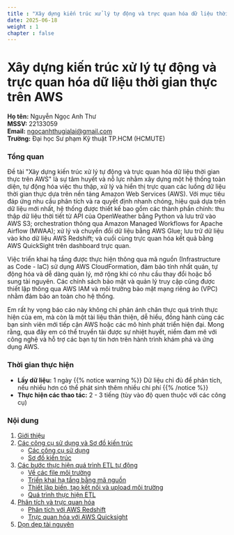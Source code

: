 ```yaml
---
title : "Xây dựng kiến trúc xử lý tự động và trực quan hóa dữ liệu thời gian thực trên AWS"
date: 2025-06-18 
weight : 1 
chapter : false
---
```

# Xây dựng kiến trúc xử lý tự động và trực quan hóa dữ liệu thời gian thực trên AWS

**Họ tên:** Nguyễn Ngọc Anh Thư  
**MSSV:** 22133059  
**Email:** ngocanhthugialai@gmail.com  
**Trường:** Đại học Sư phạm Kỹ thuật TP.HCM (HCMUTE)

### Tổng quan

Đề tài "Xây dựng kiến trúc xử lý tự động và trực quan hóa dữ liệu thời gian thực trên AWS" là sự tâm huyết và nỗ lực nhằm xây dựng một hệ thống toàn diện, tự động hóa việc thu thập, xử lý và hiển thị trực quan các luồng dữ liệu thời gian thực dựa trên nền tảng Amazon Web Services (AWS). Với mục tiêu đáp ứng nhu cầu phân tích và ra quyết định nhanh chóng, hiệu quả dựa trên dữ liệu mới nhất, hệ thống được thiết kế bao gồm các thành phần chính: thu thập dữ liệu thời tiết từ API của OpenWeather bằng Python và lưu trữ vào AWS S3; orchestration thông qua Amazon Managed Workflows for Apache Airflow (MWAA); xử lý và chuyển đổi dữ liệu bằng AWS Glue; lưu trữ dữ liệu vào kho dữ liệu AWS Redshift; và cuối cùng trực quan hóa kết quả bằng AWS QuickSight trên dashboard trực quan.

Việc triển khai hạ tầng được thực hiện thông qua mã nguồn (Infrastructure as Code - IaC) sử dụng AWS CloudFormation, đảm bảo tính nhất quán, tự động hóa và dễ dàng quản lý, mở rộng khi có nhu cầu thay đổi hoặc bổ sung tài nguyên. Các chính sách bảo mật và quản lý truy cập cũng được thiết lập thông qua AWS IAM và môi trường bảo mật mạng riêng ảo (VPC) nhằm đảm bảo an toàn cho hệ thống.

Em rất hy vọng báo cáo này không chỉ phản ánh chân thực quá trình thực hiện của em, mà còn là một tài liệu thân thiện, dễ hiểu, đồng hành cùng các bạn sinh viên mới tiếp cận AWS hoặc các mô hình phát triển hiện đại. Mong rằng, qua đây em có thể truyền tải được sự nhiệt huyết, niềm đam mê với công nghệ và hỗ trợ các bạn tự tin hơn trên hành trình khám phá và ứng dụng AWS.

### Thời gian thực hiện

- **Lấy dữ liệu:** 1 ngày 
{{% notice warning %}}
Dữ liệu chỉ đủ để phân tích, nếu nhiều hơn có thể phát sinh thêm nhiều chi phí
{{% /notice %}}
- **Thực hiện các thao tác:** 2 - 3 tiếng (tùy vào độ quen thuộc với các công cụ)

### Nội dung

1. [Giới thiệu](1-introduce/)
2. [Các công cụ sử dụng và Sơ đồ kiến trúc](2-architecture/)
   - [Các công cụ sử dụng](2-architecture/2.1-tools/)
   - [Sơ đồ kiến trúc](2-architecture/2.2-architecture/)
3. [Các bước thực hiện quá trình ETL tự động](3-etl-process/)
   - [Về các file môi trường](3-etl-process/3.1-env-files/)
   - [Triển khai hạ tầng bằng mã nguồn](3-etl-process/3.2-infra-as-code/)
   - [Thiết lập biến, tạo kết nối và upload môi trường](3-etl-process/3.3-setup-variables-connection/)
   - [Quá trình thực hiện ETL](3-etl-process/3.4-etl-execution/)
4. [Phân tích và trực quan hóa](4-analysis-visualization/)
   - [Phân tích với AWS Redshift](4-analysis-visualization/4.1-redshift/)
   - [Trực quan hóa với AWS Quicksight](4-analysis-visualization/4.2-quicksight/)
5. [Dọn dẹp tài nguyên](5-cleanup/)